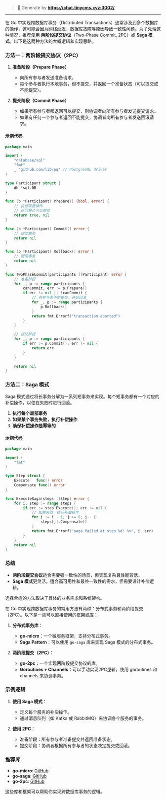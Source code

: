 > 🔔 Generate by **https://chat.tinycms.xyz:3002/**  
------
在 Go 中实现跨数据库事务（Distributed Transactions）通常涉及到多个数据库的操作，这可能会因为网络延迟、数据库故障等原因导致一致性问题。为了处理这种情况，推荐使用 **两阶段提交协议**（Two-Phase Commit, 2PC）或 **Saga 模式**。以下是这两种方法的大概逻辑和实现思路。

### 方法一：两阶段提交协议（2PC）

1. **准备阶段（Prepare Phase）**
   - 向所有参与者发送准备请求。
   - 每个参与者执行本地事务，但不提交，并返回一个准备状态（可以提交或不能提交）。

2. **提交阶段（Commit Phase）**
   - 如果所有参与者都返回可以提交，则协调者向所有参与者发送提交请求。
   - 如果有任何一个参与者返回不能提交，协调者向所有参与者发送回滚请求。

#### 示例代码

```go
package main

import (
    "database/sql"
    "fmt"
    _ "github.com/lib/pq" // PostgreSQL driver
)

type Participant struct {
    db *sql.DB
}

func (p *Participant) Prepare() (bool, error) {
    // 执行准备操作
    // 返回是否可以提交
    return true, nil
}

func (p *Participant) Commit() error {
    // 提交事务
    return nil
}

func (p *Participant) Rollback() error {
    // 回滚事务
    return nil
}

func TwoPhaseCommit(participants []Participant) error {
    // 准备阶段
    for _, p := range participants {
        canCommit, err := p.Prepare()
        if err != nil || !canCommit {
            // 有参与者不能提交，开始回滚
            for _, p := range participants {
                p.Rollback()
            }
            return fmt.Errorf("transaction aborted")
        }
    }

    // 提交阶段
    for _, p := range participants {
        if err := p.Commit(); err != nil {
            return err
        }
    }

    return nil
}
```

### 方法二：Saga 模式

Saga 模式通过将长事务分解为一系列短事务来实现。每个短事务都有一个对应的补偿操作，以便在失败时进行回滚。

1. **执行每个局部事务**
2. **如果某个事务失败，执行补偿操作**
3. **确保补偿操作是幂等的**

#### 示例代码

```go
package main

import (
    "fmt"
)

type Step struct {
    Execute   func() error
    Compensate func() error
}

func ExecuteSaga(steps []Step) error {
    for i, step := range steps {
        if err := step.Execute(); err != nil {
            // 如果失败，执行补偿操作
            for j := i - 1; j >= 0; j-- {
                steps[j].Compensate()
            }
            return fmt.Errorf("saga failed at step %d: %v", i, err)
        }
    }
    return nil
}
```

### 总结

- **两阶段提交协议**适合需要强一致性的场景，但实现复杂且性能较低。
- **Saga 模式**更灵活，适合高可用性和最终一致性的需求，但需要设计补偿逻辑。

选择合适的方法取决于具体的业务需求和系统架构。





在 Go 中实现跨数据库事务的常用方法有两种：分布式事务和两阶段提交（2PC）。以下是一些可以直接使用的框架或库：

1. **分布式事务库**：
   - **go-micro**：一个微服务框架，支持分布式事务。
   - **Saga Pattern**：可以使用 `go-saga` 库来实现 Saga 模式的分布式事务。

2. **两阶段提交（2PC）**：
   - **go-2pc**：一个实现两阶段提交协议的库。
   - **Goroutines + Channels**：可以手动实现2PC逻辑，使用 goroutines 和 channels 来协调事务。

### 示例逻辑

1. **使用 Saga 模式**：
   - 定义每个服务的补偿操作。
   - 通过消息队列（如 Kafka 或 RabbitMQ）来协调各个服务的事务。

2. **使用 2PC**：
   - 准备阶段：所有参与者准备提交并返回准备状态。
   - 提交阶段：协调者根据所有参与者的状态决定提交或回滚。

### 推荐库

- **go-micro**: [GitHub](https://github.com/micro/go-micro)
- **go-saga**: [GitHub](https://github.com/yourbasic/saga)
- **go-2pc**: [GitHub](https://github.com/yourbasic/2pc)

这些库和框架可以帮助你实现跨数据库事务的逻辑。